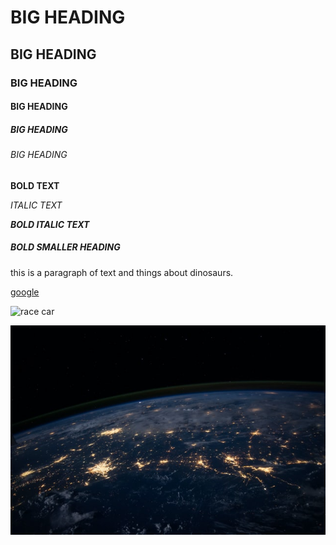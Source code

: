 # BIG HEADING

## BIG HEADING

### BIG HEADING

#### BIG HEADING

##### BIG HEADING

###### BIG HEADING

**BOLD TEXT**

_ITALIC TEXT_

**_BOLD ITALIC TEXT_**

##### **BOLD SMALLER HEADING**

this is a paragraph of text and things about dinosaurs.

[google](https://en.wikipedia.org/wiki/Main_Page)

![race car](https://images.unsplash.com/photo-1604041805227-8a08e833dacb?ixid=MXwxMjA3fDB8MHxwaG90by1wYWdlfHx8fGVufDB8fHw%3D&ixlib=rb-1.2.1&auto=format&fit=crop&w=1350&q=80)

![space planet](./fldr/space_planet.jpg)
